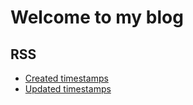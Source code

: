 # Welcome to my blog

## RSS

- [Created timestamps](https://blog.carstens.tech/feed_rss_created.xml)
- [Updated timestamps](https://blog.carstens.tech/feed_rss_updated.xml)